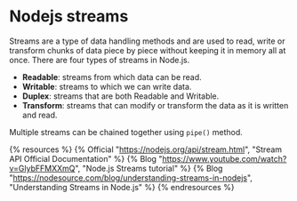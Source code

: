 # Nodejs streams

Streams are a type of data handling methods and are used to read, write or transform chunks of data piece by piece without keeping it in memory all at once. There are four types of streams in Node.js.

- **Readable**: streams from which data can be read.
- **Writable**: streams to which we can write data.
- **Duplex**: streams that are both Readable and Writable.
- **Transform**: streams that can modify or transform the data as it is written and read.

Multiple streams can be chained together using `pipe()` method.

{% resources %}
  {% Official "https://nodejs.org/api/stream.html", "Stream API Official Documentation" %}
  {% Blog "https://www.youtube.com/watch?v=GlybFFMXXmQ", "Node.js Streams tutorial" %}
  {% Blog "https://nodesource.com/blog/understanding-streams-in-nodejs", "Understanding Streams in Node.js" %}
{% endresources %}
